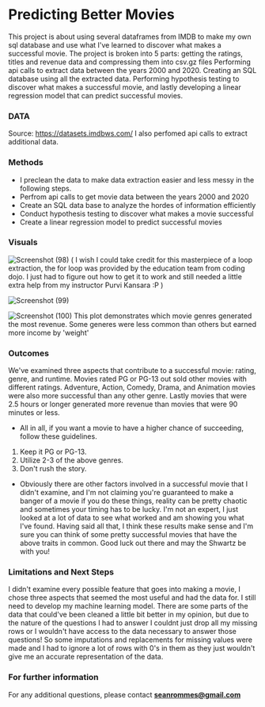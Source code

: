 # Predicting Better Movies
 This project is about using several dataframes from IMDB to make my own sql database and use what I've learned to discover what makes a successful movie. The project is broken into 5 parts: getting the ratings, titles and revenue data and compressing them into csv.gz files Performing api calls to extract data between the years 2000 and 2020. Creating an SQL database using all the extracted data. Performing hypothesis testing to discover what makes a successful movie, and lastly developing a linear regression model that can predict successful movies.

### DATA 
Source: https://datasets.imdbws.com/
I also perfomed api calls to extract additional data.

### Methods

* I preclean the data to make data extraction easier and less messy in the following steps. 
* Perfrom api calls to get movie data between the years 2000 and 2020
* Create an SQL data base to analyze the hordes of information efficiently
* Conduct hypothesis testing to discover what makes a movie successful
* Create a linear regression model to predict successful movies

### Visuals

![Screenshot (98)](https://user-images.githubusercontent.com/107956865/194787086-ce943a0c-b82b-430c-8ff8-c2ae39e676e2.png)
( I wish I could take credit for this masterpiece of a loop extraction, the for loop was provided by the education team from coding dojo. I just had to figure out how to get it to work and still needed a little extra help from my instructor Purvi Kansara :P )

![Screenshot (99)](https://user-images.githubusercontent.com/107956865/194787095-a928721c-ca91-4275-945a-24685c8faadc.png)

![Screenshot (100)](https://user-images.githubusercontent.com/107956865/194787101-3098dfe6-3450-4b6d-9241-1a4c1d7840df.png)
This plot demonstrates which movie genres generated the most revenue. Some generes were less common than others but earned more income by 'weight'

### Outcomes

We've examined three aspects that contribute to a successful movie: rating, genre, and runtime. Movies rated PG or PG-13 out sold other movies with different ratings. Adventure, Action, Comedy, Drama, and Animation movies were also more successful than any other genre. Lastly movies that were 2.5 hours or longer generated more revenue than movies that were 90 minutes or less.

* All in all, if you want a movie to have a higher chance of succeeding, follow these guidelines.

1. Keep it PG or PG-13.
2. Utilize 2-3 of the above genres.
3. Don't rush the story.

* Obviously there are other factors involved in a successful movie that I didn't examine, and I'm not claiming you're guaranteed to make a banger of a movie if you do these things, reality can be pretty chaotic and sometimes your timing has to be lucky. I'm not an expert, I just looked at a lot of data to see what worked and am showing you what I've found. Having said all that, I think these results make sense and I'm sure you can think of some pretty successful movies that have the above traits in common. Good luck out there and may the Shwartz be with you!

### Limitations and Next Steps
I didn't examine every possible feature that goes into making a movie, I chose three aspects that seemed the most useful and had the data for. I still need to develop my machine learning model. There are some parts of the data that could've been cleaned a little bit better in my opinion, but due to the nature of the questions I had to answer I couldnt just drop all my missing rows or I wouldn't have access to the data necessary to answer those questions! So some imputations and replacements for missing values were made and I had to ignore a lot of rows with 0's in them as they just wouldn't give me an accurate representation of the data.

### For further information


For any additional questions, please contact **seanrommes@gmail.com**

